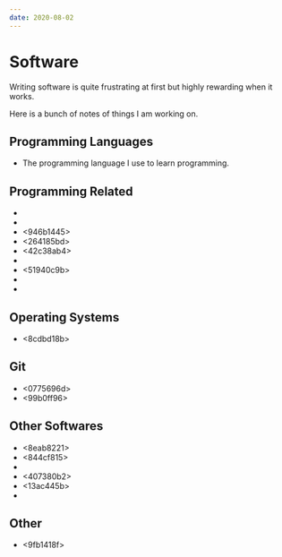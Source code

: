 ```yaml
---
date: 2020-08-02
---
```


# Software

Writing software is quite frustrating at first but highly rewarding when it
works.

Here is a bunch of notes of things I am working on.


## Programming Languages

* <f6590254> The programming language I use to learn programming.


## Programming Related

* <bed2654e>
* <c7120da0>
* <946b1445>
* <264185bd>
* <42c38ab4>
* <c01d3d0c>
* <51940c9b>
* <a69bdaa3>
* <b877d36f>


## Operating Systems

* <8cdbd18b>


## Git

* <0775696d>
* <99b0ff96>


## Other Softwares

* <8eab8221>
* <844cf815>
* <f68c39f2>
* <407380b2>
* <13ac445b>
* <fe0b435d>


## Other

* <9fb1418f>
